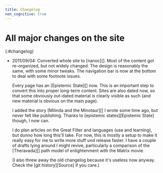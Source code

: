 ```yaml
---
title: Changelog
non_cognitive: true
---
```


All major changes on the site
=============================

{:#changelog}
- 2011/09/04: Converted whole site to [nanoc][]. Most of the content got
  re-organized, but not widely changed. The design is reasonably the same, with
  some minor tweaks. The navigation bar is now at the bottom to deal with some
  footnote issues.

  Every page has an [Epistemic State][] now. This is an important step to
  convert this into proper long-term content. Sites are also dated now, so that
  some obviously out-dated material is clearly visible as such (and new material
  is obvious on the main page).
  
  I added the story [Milinda and the Minotaur][] I wrote some time ago, but
  never felt like publishing. Thanks to [epistemic states][Epistemic State]
  though, I now can.
  
  I do plan articles on the Great Filter and languages (use and learning), but
  dunno how long this'll take. For now, this is mostly a setup to make it really
  easy for me to write more stuff und release faster. I have a couple of drafts
  lying around I might revive, particularly a comparison of the [Theravada][]
  path model of enlightenment with the Matrix movie.
  
  (I also threw away the old changelog because it's useless now anyway. Check
  the [git history][Source] if you care.)

